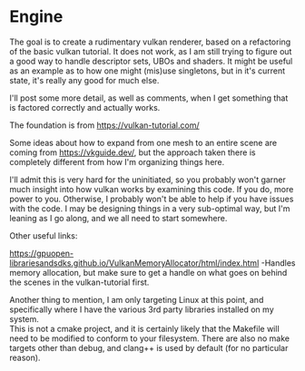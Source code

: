 # Engine

The goal is to create a rudimentary vulkan renderer, based on a refactoring of the basic vulkan tutorial. It does not work, as I am still trying to figure out a 
good way to handle descriptor sets, UBOs and shaders.  It might be useful as an example as to how one might (mis)use singletons, but in it's current state, it's 
really any good for much else.

I'll post some more detail, as well as comments, when I get something that is factored correctly and actually works.

The foundation is from https://vulkan-tutorial.com/

Some ideas about how to expand from one mesh to an entire scene are coming from https://vkguide.dev/, but the approach taken there is completely different from 
how I'm organizing things here.

I'll admit this is very hard for the uninitiated, so you probably won't garner much insight into how vulkan works by examining this code.  If you do, more power to 
you.  Otherwise, I probably won't be able to help if you have issues with the code.  I may be designing things in a very sub-optimal way, but I'm leaning as I go
along, and we all need to start somewhere.

Other useful links:

https://gpuopen-librariesandsdks.github.io/VulkanMemoryAllocator/html/index.html -Handles memory allocation, but make sure to get a handle on what goes on behind
the scenes in the vulkan-tutorial first. 

Another thing to mention, I am only targeting Linux at this point, and specifically where I have the various 3rd party libraries installed on my system.  
This is not a cmake project, and it is certainly likely that the Makefile will need to be modified to conform to your filesystem.  There are also no make
targets other than debug, and clang++ is used by default (for no particular reason).
